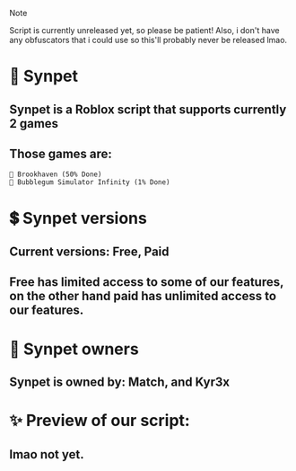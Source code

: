 > [!NOTE]
> Script is currently unreleased yet, so please be patient!
> Also, i don't have any obfuscators that i could use so this'll probably never be released lmao.

# 🌠 Synpet
## Synpet is a Roblox script that supports currently 2 games
## Those games are:
```
🏡 Brookhaven (50% Done)
🌠 Bubblegum Simulator Infinity (1% Done)
```
# 💲 Synpet versions
## Current versions: Free, Paid
## Free has limited access to some of our features, on the other hand paid has unlimited access to our features.
# 👑 Synpet owners
## Synpet is owned by: Match, and Kyr3x
# ✨ Preview of our script:
## lmao not yet.
